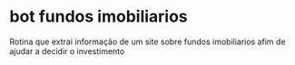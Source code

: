 # bot fundos imobiliarios
 Rotina que extrai informação de um site sobre fundos imobiliarios afim de ajudar a decidir o investimento
